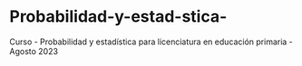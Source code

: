 # Probabilidad-y-estad-stica-
Curso - Probabilidad y estadística para licenciatura en educación primaria - Agosto 2023
